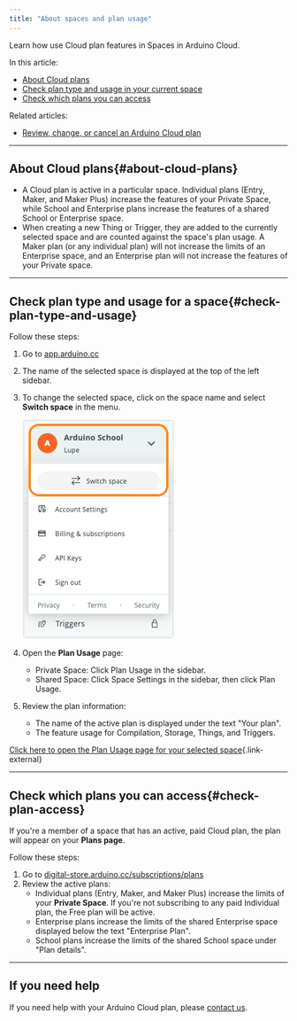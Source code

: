 ```yaml
---
title: "About spaces and plan usage"
---
```


Learn how use Cloud plan features in Spaces in Arduino Cloud.

In this article:

* [About Cloud plans](#about-cloud-plans)
* [Check plan type and usage in your current space](#check-plan-type-and-usage)
* [Check which plans you can access](#check-plan-access)

Related articles:

* [Review, change, or cancel an Arduino Cloud plan](https://support.arduino.cc/hc/en-us/articles/4401881299090-Review-change-or-cancel-an-Arduino-Cloud-plan)

---

## About Cloud plans{#about-cloud-plans}

* A Cloud plan is active in a particular space. Individual plans (Entry, Maker, and Maker Plus) increase the features of your Private Space, while School and Enterprise plans increase the features of a shared School or Enterprise space.
* When creating a new Thing or Trigger, they are added to the currently selected space and are counted against the space's plan usage. A Maker plan (or any individual plan) will not increase the limits of an Enterprise space, and an Enterprise plan will not increase the features of your Private space.

---

## Check plan type and usage for a space{#check-plan-type-and-usage}

Follow these steps:

1. Go to [app.arduino.cc](https://app.arduino.cc/)

2. The name of the selected space is displayed at the top of the left sidebar.

3. To change the selected space, click on the space name and select **Switch space** in the menu.

   ![Switching space in Arduino Cloud.](img/space-menu-select-space-simple.png)

4. Open the **Plan Usage** page:

   * Private Space: Click Plan Usage in the sidebar.
   * Shared Space: Click Space Settings in the sidebar, then click Plan Usage.

5. Review the plan information:

   * The name of the active plan is displayed under the text "Your plan".
   * The feature usage for Compilation, Storage, Things, and Triggers.

[Click here to open the Plan Usage page for your selected space](https://app.arduino.cc/plan-usage){.link-external}

---

## Check which plans you can access{#check-plan-access}

If you're a member of a space that has an active, paid Cloud plan, the plan will appear on your **Plans page**.

Follow these steps:

1. Go to [digital-store.arduino.cc/subscriptions/plans](https://digital-store.arduino.cc/subscriptions/plans)
2. Review the active plans:
   * Individual plans (Entry, Maker, and Maker Plus) increase the limits of your **Private Space**. If you're not subscribing to any paid Individual plan, the Free plan will be active.
   * Enterprise plans increase the limits of the shared Enterprise space displayed below the text "Enterprise Plan".
   * School plans increase the limits of the shared School space under "Plan details".

---

## If you need help

If you need help with your Arduino Cloud plan, please [contact us](https://www.arduino.cc/en/contact-us/).
